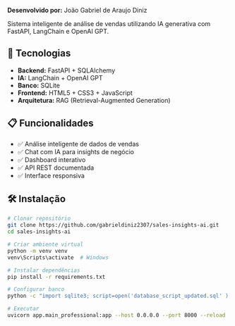 **Desenvolvido por:** João Gabriel de Araujo Diniz

Sistema inteligente de análise de vendas utilizando IA generativa com FastAPI, LangChain e OpenAI GPT.

## 🚀 Tecnologias

- **Backend:** FastAPI + SQLAlchemy
- **IA:** LangChain + OpenAI GPT
- **Banco:** SQLite
- **Frontend:** HTML5 + CSS3 + JavaScript
- **Arquitetura:** RAG (Retrieval-Augmented Generation)

## 📋 Funcionalidades

- ✅ Análise inteligente de dados de vendas
- ✅ Chat com IA para insights de negócio
- ✅ Dashboard interativo
- ✅ API REST documentada
- ✅ Interface responsiva

## 🛠️ Instalação

```bash
# Clonar repositório
git clone https://github.com/gabrieldiniz2307/sales-insights-ai.git
cd sales-insights-ai

# Criar ambiente virtual
python -m venv venv
venv\Scripts\activate  # Windows

# Instalar dependências
pip install -r requirements.txt

# Configurar banco
python -c "import sqlite3; script=open('database_script_updated.sql' ).read(); conn=sqlite3.connect('sales.db'); conn.executescript(script); conn.close()"

# Executar
uvicorn app.main_professional:app --host 0.0.0.0 --port 8000 --reload
